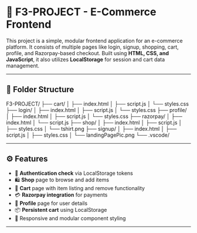 # 🛒 F3-PROJECT - E-Commerce Frontend

This project is a simple, modular frontend application for an e-commerce platform. It consists of multiple pages like login, signup, shopping, cart, profile, and Razorpay-based checkout. Built using **HTML, CSS, and JavaScript**, it also utilizes **LocalStorage** for session and cart data management.

---

## 📁 Folder Structure

F3-PROJECT/
├── cart/
│ ├── index.html
│ ├── script.js
│ └── styles.css
├── login/
│ ├── index.html
│ ├── script.js
│ └── styles.css
├── profile/
│ ├── index.html
│ ├── script.js
│ └── styles.css
├── razorpay/
│ ├── index.html
│ └── script.js
├── shop/
│ ├── index.html
│ ├── script.js
│ ├── styles.css
│ └── tshirt.png
├── signup/
│ ├── index.html
│ ├── script.js
│ ├── styles.css
│ └── landingPagePic.png
└── .vscode/

---

## ⚙️ Features

- 🔐 **Authentication check** via LocalStorage tokens
- 🛍️ **Shop** page to browse and add items
- 🛒 **Cart** page with item listing and remove functionality
- 💳 **Razorpay integration** for payments
- 👤 **Profile** page for user details
- 📦 **Persistent cart** using LocalStorage
- 🎨 Responsive and modular component styling

---
